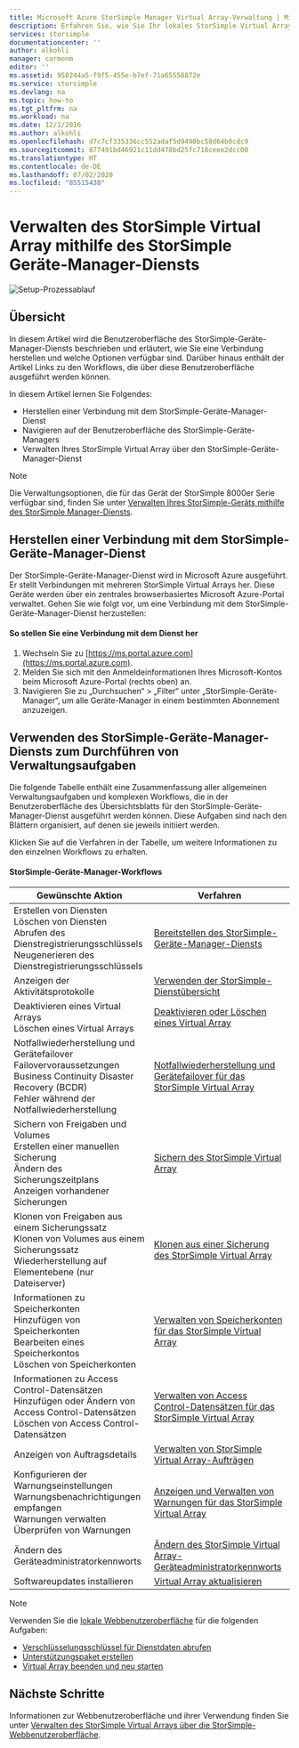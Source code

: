 ```yaml
---
title: Microsoft Azure StorSimple Manager Virtual Array-Verwaltung | Microsoft Docs
description: Erfahren Sie, wie Sie Ihr lokales StorSimple Virtual Array mithilfe des StorSimple-Geräte-Manager-Diensts im Azure-Portal verwalten.
services: storsimple
documentationcenter: ''
author: alkohli
manager: carmonm
editor: ''
ms.assetid: 958244a5-f9f5-455e-b7ef-71a65558872e
ms.service: storsimple
ms.devlang: na
ms.topic: how-to
ms.tgt_pltfrm: na
ms.workload: na
ms.date: 12/1/2016
ms.author: alkohli
ms.openlocfilehash: d7c7cf335336cc552adaf5d9490bc58d64b0cdc9
ms.sourcegitcommit: 877491bd46921c11dd478bd25fc718ceee2dcc08
ms.translationtype: HT
ms.contentlocale: de-DE
ms.lasthandoff: 07/02/2020
ms.locfileid: "85515438"
---
```

# <a name="use-the-storsimple-device-manager-service-to-administer-your-storsimple-virtual-array"></a>Verwalten des StorSimple Virtual Array mithilfe des StorSimple Geräte-Manager-Diensts
![Setup-Prozessablauf](./media/storsimple-virtual-array-manager-service-administration/manage4.png)

## <a name="overview"></a>Übersicht
In diesem Artikel wird die Benutzeroberfläche des StorSimple-Geräte-Manager-Diensts beschrieben und erläutert, wie Sie eine Verbindung herstellen und welche Optionen verfügbar sind. Darüber hinaus enthält der Artikel Links zu den Workflows, die über diese Benutzeroberfläche ausgeführt werden können.

In diesem Artikel lernen Sie Folgendes:

* Herstellen einer Verbindung mit dem StorSimple-Geräte-Manager-Dienst
* Navigieren auf der Benutzeroberfläche des StorSimple-Geräte-Managers
* Verwalten Ihres StorSimple Virtual Array über den StorSimple-Geräte-Manager-Dienst

> [!NOTE]
> Die Verwaltungsoptionen, die für das Gerät der StorSimple 8000er Serie verfügbar sind, finden Sie unter [Verwalten Ihres StorSimple-Geräts mithilfe des StorSimple Manager-Diensts](storsimple-manager-service-administration.md).
> 
> 

## <a name="connect-to-the-storsimple-device-manager-service"></a>Herstellen einer Verbindung mit dem StorSimple-Geräte-Manager-Dienst
Der StorSimple-Geräte-Manager-Dienst wird in Microsoft Azure ausgeführt. Er stellt Verbindungen mit mehreren StorSimple Virtual Arrays her. Diese Geräte werden über ein zentrales browserbasiertes Microsoft Azure-Portal verwaltet. Gehen Sie wie folgt vor, um eine Verbindung mit dem StorSimple-Geräte-Manager-Dienst herzustellen:

#### <a name="to-connect-to-the-service"></a>So stellen Sie eine Verbindung mit dem Dienst her
1. Wechseln Sie zu [https://ms.portal.azure.com](https://ms.portal.azure.com).
2. Melden Sie sich mit den Anmeldeinformationen Ihres Microsoft-Kontos beim Microsoft Azure-Portal (rechts oben) an.
3. Navigieren Sie zu „Durchsuchen“ > „Filter“ unter „StorSimple-Geräte-Manager“, um alle Geräte-Manager in einem bestimmten Abonnement anzuzeigen.

## <a name="use-the-storsimple-device-manager-service-to-perform-management-tasks"></a>Verwenden des StorSimple-Geräte-Manager-Diensts zum Durchführen von Verwaltungsaufgaben
Die folgende Tabelle enthält eine Zusammenfassung aller allgemeinen Verwaltungsaufgaben und komplexen Workflows, die in der Benutzeroberfläche des Übersichtsblatts für den StorSimple-Geräte-Manager-Dienst ausgeführt werden können. Diese Aufgaben sind nach den Blättern organisiert, auf denen sie jeweils initiiert werden.

Klicken Sie auf die Verfahren in der Tabelle, um weitere Informationen zu den einzelnen Workflows zu erhalten.

#### <a name="storsimple-device-manager-workflows"></a>StorSimple-Geräte-Manager-Workflows
| Gewünschte Aktion | Verfahren |
| --- | --- |
| Erstellen von Diensten</br>Löschen von Diensten</br>Abrufen des Dienstregistrierungsschlüssels</br>Neugenerieren des Dienstregistrierungsschlüssels |[Bereitstellen des StorSimple-Geräte-Manager-Diensts](storsimple-virtual-array-manage-service.md) |
| Anzeigen der Aktivitätsprotokolle |[Verwenden der StorSimple-Dienstübersicht](storsimple-virtual-array-service-summary.md) |
| Deaktivieren eines Virtual Arrays</br>Löschen eines Virtual Arrays |[Deaktivieren oder Löschen eines Virtual Array](storsimple-virtual-array-deactivate-and-delete-device.md) |
| Notfallwiederherstellung und Gerätefailover</br>Failovervoraussetzungen</br>Business Continuity Disaster Recovery (BCDR)</br>Fehler während der Notfallwiederherstellung |[Notfallwiederherstellung und Gerätefailover für das StorSimple Virtual Array](storsimple-virtual-array-failover-dr.md) |
| Sichern von Freigaben und Volumes</br>Erstellen einer manuellen Sicherung</br>Ändern des Sicherungszeitplans</br>Anzeigen vorhandener Sicherungen |[Sichern des StorSimple Virtual Array](storsimple-virtual-array-backup.md) |
| Klonen von Freigaben aus einem Sicherungssatz</br>Klonen von Volumes aus einem Sicherungssatz</br>Wiederherstellung auf Elementebene (nur Dateiserver) |[Klonen aus einer Sicherung des StorSimple Virtual Array](storsimple-virtual-array-clone.md) |
| Informationen zu Speicherkonten</br>Hinzufügen von Speicherkonten</br>Bearbeiten eines Speicherkontos</br>Löschen von Speicherkonten |[Verwalten von Speicherkonten für das StorSimple Virtual Array](storsimple-virtual-array-manage-storage-accounts.md) |
| Informationen zu Access Control-Datensätzen</br>Hinzufügen oder Ändern von Access Control-Datensätzen </br>Löschen von Access Control-Datensätzen |[Verwalten von Access Control-Datensätzen für das StorSimple Virtual Array](storsimple-virtual-array-manage-acrs.md) |
| Anzeigen von Auftragsdetails |[Verwalten von StorSimple Virtual Array-Aufträgen](storsimple-virtual-array-manage-jobs.md) |
| Konfigurieren der Warnungseinstellungen</br>Warnungsbenachrichtigungen empfangen</br>Warnungen verwalten</br>Überprüfen von Warnungen |[Anzeigen und Verwalten von Warnungen für das StorSimple Virtual Array](storsimple-virtual-array-manage-alerts.md) |
| Ändern des Geräteadministratorkennworts |[Ändern des StorSimple Virtual Array-Geräteadministratorkennworts](storsimple-virtual-array-change-device-admin-password.md) |
| Softwareupdates installieren |[Virtual Array aktualisieren](storsimple-virtual-array-install-update.md) |

> [!NOTE]
> Verwenden Sie die [lokale Webbenutzeroberfläche](storsimple-ova-web-ui-admin.md) für die folgenden Aufgaben:
> 
> * [Verschlüsselungsschlüssel für Dienstdaten abrufen](storsimple-ova-web-ui-admin.md#get-the-service-data-encryption-key)
> * [Unterstützungspaket erstellen](storsimple-ova-web-ui-admin.md#generate-a-log-package)
> * [Virtual Array beenden und neu starten](storsimple-ova-web-ui-admin.md#shut-down-and-restart-your-device)
> 
> 

## <a name="next-steps"></a>Nächste Schritte
Informationen zur Webbenutzeroberfläche und ihrer Verwendung finden Sie unter [Verwalten des StorSimple Virtual Arrays über die StorSimple-Webbenutzeroberfläche](storsimple-ova-web-ui-admin.md).

